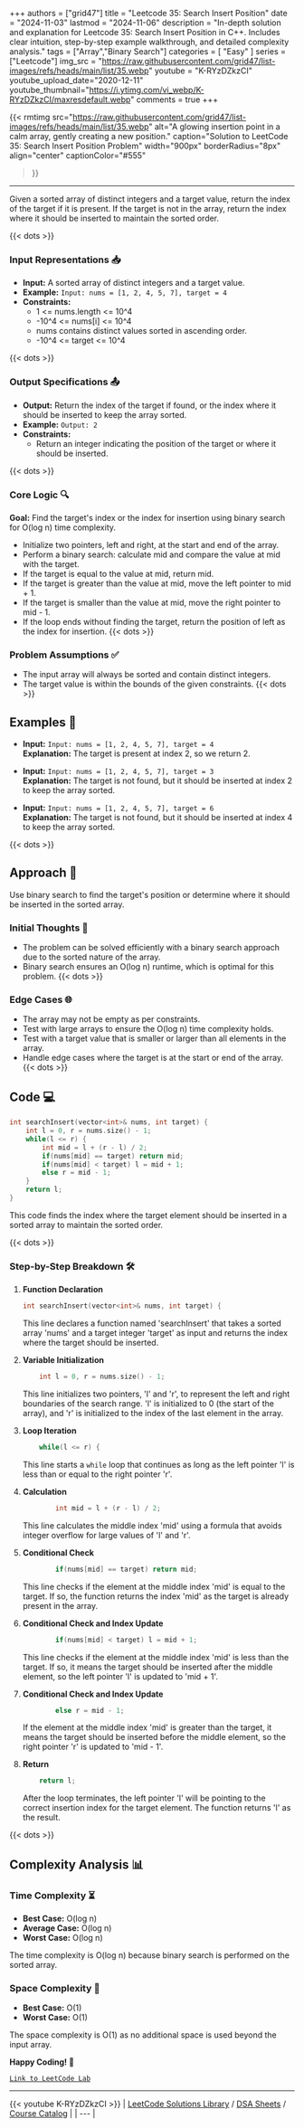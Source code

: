 
+++
authors = ["grid47"]
title = "Leetcode 35: Search Insert Position"
date = "2024-11-03"
lastmod = "2024-11-06"
description = "In-depth solution and explanation for Leetcode 35: Search Insert Position in C++. Includes clear intuition, step-by-step example walkthrough, and detailed complexity analysis."
tags = ["Array","Binary Search"]
categories = [
    "Easy"
]
series = ["Leetcode"]
img_src = "https://raw.githubusercontent.com/grid47/list-images/refs/heads/main/list/35.webp"
youtube = "K-RYzDZkzCI"
youtube_upload_date="2020-12-11"
youtube_thumbnail="https://i.ytimg.com/vi_webp/K-RYzDZkzCI/maxresdefault.webp"
comments = true
+++


{{< rmtimg 
    src="https://raw.githubusercontent.com/grid47/list-images/refs/heads/main/list/35.webp" 
    alt="A glowing insertion point in a calm array, gently creating a new position."
    caption="Solution to LeetCode 35: Search Insert Position Problem"
    width="900px"
    borderRadius="8px"
    align="center" 
    captionColor="#555"
>}}
---
Given a sorted array of distinct integers and a target value, return the index of the target if it is present. If the target is not in the array, return the index where it should be inserted to maintain the sorted order.
<!--more-->
{{< dots >}}
### Input Representations 📥
- **Input:** A sorted array of distinct integers and a target value.
- **Example:** `Input: nums = [1, 2, 4, 5, 7], target = 4`
- **Constraints:**
	- 1 <= nums.length <= 10^4
	- -10^4 <= nums[i] <= 10^4
	- nums contains distinct values sorted in ascending order.
	- -10^4 <= target <= 10^4

{{< dots >}}
### Output Specifications 📤
- **Output:** Return the index of the target if found, or the index where it should be inserted to keep the array sorted.
- **Example:** `Output: 2`
- **Constraints:**
	- Return an integer indicating the position of the target or where it should be inserted.

{{< dots >}}
### Core Logic 🔍
**Goal:** Find the target's index or the index for insertion using binary search for O(log n) time complexity.

- Initialize two pointers, left and right, at the start and end of the array.
- Perform a binary search: calculate mid and compare the value at mid with the target.
- If the target is equal to the value at mid, return mid.
- If the target is greater than the value at mid, move the left pointer to mid + 1.
- If the target is smaller than the value at mid, move the right pointer to mid - 1.
- If the loop ends without finding the target, return the position of left as the index for insertion.
{{< dots >}}
### Problem Assumptions ✅
- The input array will always be sorted and contain distinct integers.
- The target value is within the bounds of the given constraints.
{{< dots >}}
## Examples 🧩
- **Input:** `Input: nums = [1, 2, 4, 5, 7], target = 4`  \
  **Explanation:** The target is present at index 2, so we return 2.

- **Input:** `Input: nums = [1, 2, 4, 5, 7], target = 3`  \
  **Explanation:** The target is not found, but it should be inserted at index 2 to keep the array sorted.

- **Input:** `Input: nums = [1, 2, 4, 5, 7], target = 6`  \
  **Explanation:** The target is not found, but it should be inserted at index 4 to keep the array sorted.

{{< dots >}}
## Approach 🚀
Use binary search to find the target's position or determine where it should be inserted in the sorted array.

### Initial Thoughts 💭
- The problem can be solved efficiently with a binary search approach due to the sorted nature of the array.
- Binary search ensures an O(log n) runtime, which is optimal for this problem.
{{< dots >}}
### Edge Cases 🌐
- The array may not be empty as per constraints.
- Test with large arrays to ensure the O(log n) time complexity holds.
- Test with a target value that is smaller or larger than all elements in the array.
- Handle edge cases where the target is at the start or end of the array.
{{< dots >}}
## Code 💻
```cpp
int searchInsert(vector<int>& nums, int target) {
    int l = 0, r = nums.size() - 1;
    while(l <= r) {
        int mid = l + (r - l) / 2;
        if(nums[mid] == target) return mid;
        if(nums[mid] < target) l = mid + 1;
        else r = mid - 1;
    }
    return l;
}
```

This code finds the index where the target element should be inserted in a sorted array to maintain the sorted order.

{{< dots >}}
### Step-by-Step Breakdown 🛠️
1. **Function Declaration**
	```cpp
	int searchInsert(vector<int>& nums, int target) {
	```
	This line declares a function named 'searchInsert' that takes a sorted array 'nums' and a target integer 'target' as input and returns the index where the target should be inserted.

2. **Variable Initialization**
	```cpp
	    int l = 0, r = nums.size() - 1;
	```
	This line initializes two pointers, 'l' and 'r', to represent the left and right boundaries of the search range. 'l' is initialized to 0 (the start of the array), and 'r' is initialized to the index of the last element in the array.

3. **Loop Iteration**
	```cpp
	    while(l <= r) {
	```
	This line starts a `while` loop that continues as long as the left pointer 'l' is less than or equal to the right pointer 'r'.

4. **Calculation**
	```cpp
	        int mid = l + (r - l) / 2;
	```
	This line calculates the middle index 'mid' using a formula that avoids integer overflow for large values of 'l' and 'r'.

5. **Conditional Check**
	```cpp
	        if(nums[mid] == target) return mid;
	```
	This line checks if the element at the middle index 'mid' is equal to the target. If so, the function returns the index 'mid' as the target is already present in the array.

6. **Conditional Check and Index Update**
	```cpp
	        if(nums[mid] < target) l = mid + 1;
	```
	This line checks if the element at the middle index 'mid' is less than the target. If so, it means the target should be inserted after the middle element, so the left pointer 'l' is updated to 'mid + 1'.

7. **Conditional Check and Index Update**
	```cpp
	        else r = mid - 1;
	```
	If the element at the middle index 'mid' is greater than the target, it means the target should be inserted before the middle element, so the right pointer 'r' is updated to 'mid - 1'.

8. **Return**
	```cpp
	    return l;
	```
	After the loop terminates, the left pointer 'l' will be pointing to the correct insertion index for the target element. The function returns 'l' as the result.

{{< dots >}}
## Complexity Analysis 📊
### Time Complexity ⏳
- **Best Case:** O(log n)
- **Average Case:** O(log n)
- **Worst Case:** O(log n)

The time complexity is O(log n) because binary search is performed on the sorted array.

### Space Complexity 💾
- **Best Case:** O(1)
- **Worst Case:** O(1)

The space complexity is O(1) as no additional space is used beyond the input array.

**Happy Coding! 🎉**


[`Link to LeetCode Lab`](https://leetcode.com/problems/search-insert-position/description/)

---
{{< youtube K-RYzDZkzCI >}}
| [LeetCode Solutions Library](https://grid47.xyz/leetcode/) / [DSA Sheets](https://grid47.xyz/sheets/) / [Course Catalog](https://grid47.xyz/courses/) |
| --- |
